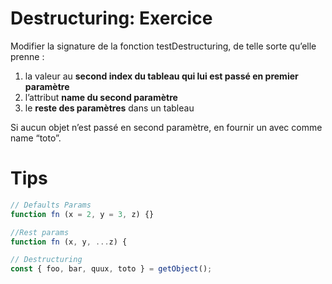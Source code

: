 # Destructuring: Exercice

Modifier la signature de la fonction testDestructuring, de telle sorte qu’elle prenne :

1. la valeur au **second index du tableau qui lui est passé en premier paramètre**
2. l’attribut **name du second paramètre**
3. le **reste des paramètres** dans un tableau

Si aucun objet n’est passé en second paramètre, en fournir un avec comme name “toto”.

# Tips

```javascript
// Defaults Params
function fn (x = 2, y = 3, z) {}

//Rest params
function fn (x, y, ...z) {

// Destructuring
const { foo, bar, quux, toto } = getObject();
```
